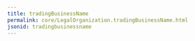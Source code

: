 ```yaml
---
title: tradingBusinessName
permalink: core/LegalOrganization.tradingBusinessName.html
jsonid: tradingbusinessname
---
```

